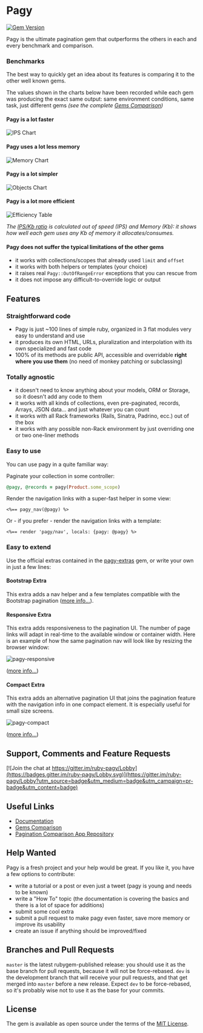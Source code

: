 # Pagy

[![Gem Version](https://badge.fury.io/rb/pagy.svg)](https://badge.fury.io/rb/pagy)

Pagy is the ultimate pagination gem that outperforms the others in each and every benchmark and comparison.

### Benchmarks

The best way to quickly get an idea about its features is comparing it to the other well known gems.

The values shown in the charts below have been recorded while each gem was producing the exact same output: same environment conditions, same task, just different gems _(see the complete [Gems Comparison](http://ddnexus.github.io/pagination-comparison/gems.html))_

#### Pagy is a lot faster

![IPS Chart](docs/assets/images/ips-chart.png)

#### Pagy uses a lot less memory

![Memory Chart](docs/assets/images/memory-chart.png)

#### Pagy is a lot simpler

![Objects Chart](docs/assets/images/objects-chart.png)

#### Pagy is a lot more efficient

![Efficiency Table](docs/assets/images/efficiency-table.png)

_The [IPS/Kb ratio](http://ddnexus.github.io/pagination-comparison/gems.html#efficiency-ratio) is calculated out of speed (IPS) and Memory (Kb): it shows how well each gem uses any Kb of memory it allocates/consumes._

#### Pagy does not suffer the typical limitations of the other gems

- it works with collections/scopes that already used `limit` and `offset`
- it works with both helpers or templates (your choice)
- it raises real `Pagy::OutOfRangeError` exceptions that you can rescue from
- it does not impose any difficult-to-override logic or output

## Features

### Straightforward code

- Pagy is just ~100 lines of simple ruby, organized in 3 flat modules very easy to understand and use
- it produces its own HTML, URLs, pluralization and interpolation with its own specialized and fast code
- 100% of its methods are public API, accessible and overridable **right where you use them** (no need of monkey patching or subclassing)

### Totally agnostic

- it doesn't need to know anything about your models, ORM or Storage, so it doesn't add any code to them
- it works with all kinds of collections, even pre-paginated, records, Arrays, JSON data... and just whatever you can count
- it works with all Rack frameworks (Rails, Sinatra, Padrino, ecc.) out of the box
- it works with any possible non-Rack environment by just overriding one or two one-liner methods

### Easy to use

You can use pagy in a quite familiar way:

Paginate your collection in some controller:

```ruby
@pagy, @records = pagy(Product.some_scope)
```

Render the navigation links with a super-fast helper in some view:

```erb
<%== pagy_nav(@pagy) %>
```

Or - if you prefer - render the navigation links with a template:

```erb
<%== render 'pagy/nav', locals: {pagy: @pagy} %>
```

### Easy to extend

Use the official extras contained in the [pagy-extras](https://github.com/ddnexus/pagy-extras) gem, or write your own in just a few lines:

#### Bootstrap Extra

This extra adds a nav helper and a few templates compatible with the Bootstrap pagination ([more info...](http://ddnexus.github.io/pagy/pagy-extras/bootstrap)).

#### Responsive Extra

This extra adds responsiveness to the pagination UI. The number of page links will adapt in real-time to the available window or container width. Here is an example of how the same pagination nav will look like by resizing the browser window:

![pagy-responsive](docs/assets/images/pagy-responsive-w.png)

([more info...](http://ddnexus.github.io/pagy/pagy-extras/responsive))

#### Compact Extra

This extra adds an alternative pagination UI that joins the pagination feature with the navigation info in one compact element. It is especially useful for small size screens.

![pagy-compact](docs/assets/images/pagy-compact-w.png)

([more info...](http://ddnexus.github.io/pagy/pagy-extras/compact))

## Support, Comments and Feature Requests

[![Join the chat at https://gitter.im/ruby-pagy/Lobby](https://badges.gitter.im/ruby-pagy/Lobby.svg)](https://gitter.im/ruby-pagy/Lobby?utm_source=badge&utm_medium=badge&utm_campaign=pr-badge&utm_content=badge)

## Useful Links

- [Documentation](https://ddnexus.github.io/pagy/index)
- [Gems Comparison](https://ddnexus.github.io/pagination-comparison/gems.html)
- [Pagination Comparison App Repository](http://github.com/ddnexus/pagination-comparison)

## Help Wanted

Pagy is a fresh project and your help would be great. If you like it, you have a few options to contribute:

- write a tutorial or a post or even just a tweet (pagy is young and needs to be known)
- write a "How To" topic (the documentation is covering the basics and there is a lot of space for additions)
- submit some cool extra
- submit a pull request to make pagy even faster, save more memory or improve its usability
- create an issue if anything should be improved/fixed

## Branches and Pull Requests

`master` is the latest rubygem-published release: you should use it as the base branch for pull requests, because it will not be force-rebased. `dev` is the development branch that will receive your pull requests, and that get merged into `master` before a new release. Expect `dev` to be force-rebased, so it's probably wise not to use it as the base for your commits.

## License

The gem is available as open source under the terms of the [MIT License](https://opensource.org/licenses/MIT).
